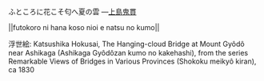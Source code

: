 ふところに花こそ匂へ夏の雲
—[上島鬼貫](https://ja.wikipedia.org/wiki/上島鬼貫)

||futokoro ni hana koso nioi e natsu no kumo||

浮世絵: Katsushika Hokusai, The Hanging-cloud Bridge at Mount Gyôdô near Ashikaga (Ashikaga Gyôdôzan kumo no kakehashi), from the series Remarkable Views of Bridges in Various Provinces (Shokoku meikyô kiran), ca 1830